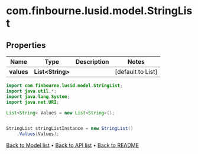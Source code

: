 # com.finbourne.lusid.model.StringList

## Properties

Name | Type | Description | Notes
------------ | ------------- | ------------- | -------------
**values** | **List&lt;String&gt;** |  | [default to List<String>]

```java
import com.finbourne.lusid.model.StringList;
import java.util.*;
import java.lang.System;
import java.net.URI;

List<String> Values = new List<String>();


StringList stringListInstance = new StringList()
    .Values(Values);
```


[Back to Model list](../README.md#documentation-for-models) &#8226; [Back to API list](../README.md#documentation-for-api-endpoints) &#8226; [Back to README](../README.md)
